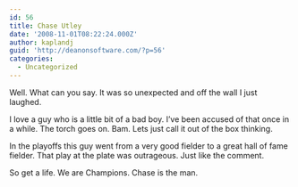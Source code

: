 ```yaml
---
id: 56
title: Chase Utley
date: '2008-11-01T08:22:24.000Z'
author: kaplandj
guid: 'http://deanonsoftware.com/?p=56'
categories:
  - Uncategorized
---
```

Well. What can you say. It was so unexpected and off the wall I just laughed.

I love a guy who is a little bit of a bad boy. I’ve been accused of that once in a while. The torch goes on. Bam. Lets just call it out of the box thinking.

In the playoffs this guy went from a very good fielder to a great hall of fame fielder. That play at the plate was outrageous. Just like the comment.

So get a life. We are Champions. Chase is the man.
